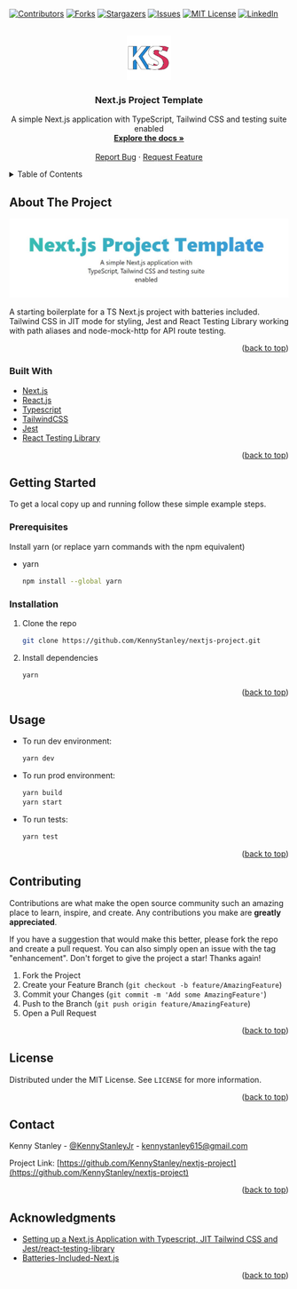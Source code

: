 <div id="top"></div>
<!--
*** Thanks for checking out the Best-README-Template. If you have a suggestion
*** that would make this better, please fork the repo and create a pull request
*** or simply open an issue with the tag "enhancement".
*** Don't forget to give the project a star!
*** Thanks again! Now go create something AMAZING! :D
-->



<!-- PROJECT SHIELDS -->
<!--
*** I'm using markdown "reference style" links for readability.
*** Reference links are enclosed in brackets [ ] instead of parentheses ( ).
*** See the bottom of this document for the declaration of the reference variables
*** for contributors-url, forks-url, etc. This is an optional, concise syntax you may use.
*** https://www.markdownguide.org/basic-syntax/#reference-style-links
-->
[![Contributors][contributors-shield]][contributors-url]
[![Forks][forks-shield]][forks-url]
[![Stargazers][stars-shield]][stars-url]
[![Issues][issues-shield]][issues-url]
[![MIT License][license-shield]][license-url]
[![LinkedIn][linkedin-shield]][linkedin-url]



<!-- PROJECT LOGO -->
<br />
<div align="center">
  <a href="https://github.com/KennyStanley">
    <img src="public/logo.svg" alt="Logo" width="80" height="80">
  </a>

<h3 align="center">Next.js Project Template</h3>

  <p align="center">
    A simple Next.js application with TypeScript, Tailwind CSS and testing suite enabled
    <br />
    <a href="https://github.com/KennyStanley/nextjs-project"><strong>Explore the docs »</strong></a>
    <br />
    <br />
    <!-- <a href="https://github.com/KennyStanley/nextjs-project">View Demo</a>
    · -->
    <a href="https://github.com/KennyStanley/nextjs-project/issues">Report Bug</a>
    ·
    <a href="https://github.com/KennyStanley/nextjs-project/issues">Request Feature</a>
  </p>
</div>



<!-- TABLE OF CONTENTS -->
<details>
  <summary>Table of Contents</summary>
  <ol>
    <li>
      <a href="#about-the-project">About The Project</a>
      <ul>
        <li><a href="#built-with">Built With</a></li>
      </ul>
    </li>
    <li>
      <a href="#getting-started">Getting Started</a>
      <ul>
        <li><a href="#prerequisites">Prerequisites</a></li>
        <li><a href="#installation">Installation</a></li>
      </ul>
    </li>
    <li><a href="#usage">Usage</a></li>
    <!-- <li><a href="#roadmap">Roadmap</a></li> -->
    <li><a href="#contributing">Contributing</a></li>
    <li><a href="#license">License</a></li>
    <li><a href="#contact">Contact</a></li>
    <li><a href="#acknowledgments">Acknowledgments</a></li>
  </ol>
</details>



<!-- ABOUT THE PROJECT -->
## About The Project

[![Next.js Project Screenshot][product-screenshot]](https://github.com/KennyStanley/nextjs-project)

A starting boilerplate for a TS Next.js project with batteries included. Tailwind CSS in JIT mode for styling, Jest and React Testing Library working with path aliases and node-mock-http for API route testing.

<p align="right">(<a href="#top">back to top</a>)</p>



### Built With

* [Next.js](https://nextjs.org/)
* [React.js](https://reactjs.org/)
* [Typescript](https://www.typescriptlang.org/)
* [TailwindCSS](https://tailwindcss.com/)
* [Jest](https://jestjs.io/)
* [React Testing Library](https://testing-library.com/docs/react-testing-library/intro/)

<p align="right">(<a href="#top">back to top</a>)</p>



<!-- GETTING STARTED -->
## Getting Started

To get a local copy up and running follow these simple example steps.

### Prerequisites

Install yarn (or replace yarn commands with the npm equivalent)
* yarn
  ```sh
  npm install --global yarn
  ```

### Installation

1. Clone the repo
   ```sh
   git clone https://github.com/KennyStanley/nextjs-project.git
   ```
3. Install dependencies
   ```sh
   yarn
   ```
<p align="right">(<a href="#top">back to top</a>)</p>


<!-- USAGE EXAMPLES -->
## Usage

* To run dev environment:
    ```sh
    yarn dev 
    ```
* To run prod environment:
    ```sh
    yarn build
    yarn start
    ```
* To run tests:
    ```sh
    yarn test
    ```

<!-- _For more examples, please refer to the [Documentation](https://example.com)_ -->

<p align="right">(<a href="#top">back to top</a>)</p>



<!-- ROADMAP -->
<!-- ## Roadmap
- [] Feature 1
- [] Feature 2
- [] Feature 3
    - [] Nested Feature
See the [open issues](https://github.com/KennyStanley/nextjs-project/issues) for a full list of proposed features (and known issues).
<p align="right">(<a href="#top">back to top</a>)</p> -->



<!-- CONTRIBUTING -->
## Contributing

Contributions are what make the open source community such an amazing place to learn, inspire, and create. Any contributions you make are **greatly appreciated**.

If you have a suggestion that would make this better, please fork the repo and create a pull request. You can also simply open an issue with the tag "enhancement".
Don't forget to give the project a star! Thanks again!

1. Fork the Project
2. Create your Feature Branch (`git checkout -b feature/AmazingFeature`)
3. Commit your Changes (`git commit -m 'Add some AmazingFeature'`)
4. Push to the Branch (`git push origin feature/AmazingFeature`)
5. Open a Pull Request

<p align="right">(<a href="#top">back to top</a>)</p>



<!-- LICENSE -->
## License

Distributed under the MIT License. See `LICENSE` for more information.

<p align="right">(<a href="#top">back to top</a>)</p>



<!-- CONTACT -->
## Contact

Kenny Stanley - [@KennyStanleyJr](https://www.instagram.com/kennystanleyjr/) - kennystanley615@gmail.com

Project Link: [https://github.com/KennyStanley/nextjs-project](https://github.com/KennyStanley/nextjs-project)

<p align="right">(<a href="#top">back to top</a>)</p>



<!-- ACKNOWLEDGMENTS -->
## Acknowledgments

* [Setting up a Next.js Application with Typescript, JIT Tailwind CSS and Jest/react-testing-library](https://blog.antoniolofiego.com/setting-up-a-nextjs-application-with-typescript-jit-tailwind-css-and-jestreact-testing-library)
* [Batteries-Included-Next.js](https://github.com/antoniolofiego/Batteries-Included-Next.js)
<!-- * []() -->

<p align="right">(<a href="#top">back to top</a>)</p>



<!-- MARKDOWN LINKS & IMAGES -->
<!-- https://www.markdownguide.org/basic-syntax/#reference-style-links -->
[contributors-shield]: https://img.shields.io/github/contributors/KennyStanley/nextjs-project.svg?style=for-the-badge
[contributors-url]: https://github.com/KennyStanley/nextjs-project/graphs/contributors
[forks-shield]: https://img.shields.io/github/forks/KennyStanley/nextjs-project.svg?style=for-the-badge
[forks-url]: https://github.com/KennyStanley/nextjs-project/network/members
[stars-shield]: https://img.shields.io/github/stars/KennyStanley/nextjs-project.svg?style=for-the-badge
[stars-url]: https://github.com/KennyStanley/nextjs-project/stargazers
[issues-shield]: https://img.shields.io/github/issues/KennyStanley/nextjs-project.svg?style=for-the-badge
[issues-url]: https://github.com/KennyStanley/nextjs-project/issues
[license-shield]: https://img.shields.io/github/license/KennyStanley/nextjs-project.svg?style=for-the-badge
[license-url]: https://github.com/KennyStanley/nextjs-project/blob/main/LICENSE
[linkedin-shield]: https://img.shields.io/badge/-LinkedIn-black.svg?style=for-the-badge&logo=linkedin&colorB=555
[linkedin-url]: https://www.linkedin.com/in/kpstanleyjr/
[product-screenshot]: public/screenshot.jpg
